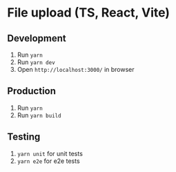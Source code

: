 # File upload (TS, React, Vite)

## Development

1. Run `yarn`
2. Run `yarn dev`
3. Open `http://localhost:3000/` in browser

## Production

1. Run `yarn`
2. Run `yarn build`

## Testing

1. `yarn unit` for unit tests
2. `yarn e2e` for e2e tests

